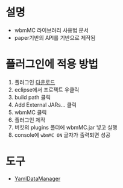 # 설명
- wbmMC 라이브러리 사용법 문서
- paper기반의 API를 기반으로 제작됨



# 플러그인에 적용 방법
1. 플러그인 [다운로드]
2. eclipse에서 프로젝트 우클릭 
3. build path 클릭 
4. Add External JARs... 클릭 
5. wbmMC 클릭
6. 플러그인 제작
7. 버킷의 plugins 폴더에 wbmMC.jar 넣고 실행
8. console에 `wbmMC ON` 글자가 출력되면 성공



# 도구
- [YamlDataManager](YamlDataManager.md)


















[다운로드]: https://github.com/worldbiomusic/wbmMC/releases
